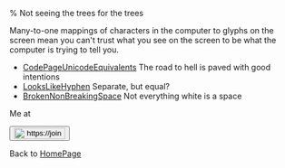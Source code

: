 % Not seeing the trees for the trees

Many-to-one mappings of characters in the computer to glyphs on the screen mean you can't trust what you see on the screen to be what the computer is trying to tell you.

* [CodePageUnicodeEquivalents](CodePageUnicodeEquivalents.html) The road to hell is paved with good intentions
* [LooksLikeHyphen](LooksLikeHyphen.html) Separate, but equal?
* [BrokenNonBreakingSpace](BrokenNonBreakingSpace.html) Not everything white is a space

Me at
    <form action='https://mastodon.sdf.org/@drbean'>
    <button type='submit' class='btn'>
    <img src='./mastodon.svg'
        alt='https://joinmastodon.org/logos/wordmark-black-text.svg'
        style='width:90px;height:20px'/>
    </button></form>
    
Back to [HomePage](HomePage.html)

